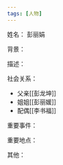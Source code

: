 ```yaml
---
tags: [人物]
---
```


姓名：
彭丽娟

背景：

描述：

社会关系：
- 父亲[[彭龙坤]]
- 姐姐[[彭丽媛]]
- 配偶[[李书福]]

重要事件：

重要地点：

其他：
